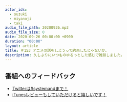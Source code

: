 ```yaml
---
actor_ids:
  - suzuki
  - miyanoji
  - taki
audio_file_path: 20200926.mp3
audio_file_size: 0
date: 2020-09-26 00:00:00 +0900
duration: "00:00"
layout: article
title: ＃153 アニメの話をしようって約束したじゃないか。
description: 久しぶりにいつものゆるっとした感じで雑談しました。
---
```

## 番組へのフィードバック
* [Twitterは#systemandまで！](https://twitter.com/search?q=%23systemand)
* [iTunesレビューもしていただけると嬉しいです！](https://itunes.apple.com/jp/podcast/systemand-online/id1205168408?mt=2)

